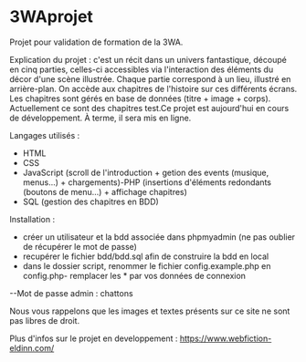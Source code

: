 # 3WAprojet
Projet pour validation de formation de la 3WA.

Explication du projet : 
c'est un récit dans un univers fantastique, découpé en cinq parties, celles-ci accessibles via l'interaction des éléments du décor d'une scène illustrée. Chaque partie correspond à un lieu, illustré en arrière-plan. On accède aux chapitres de l'histoire sur ces différents écrans. Les chapitres sont gérés en base de données (titre + image + corps). Actuellement ce sont des chapitres test.Ce projet est aujourd'hui en cours de développement. À terme, il sera mis en ligne. 

Langages utilisés :
- HTML
- CSS
- JavaScript (scroll de l'introduction + getion des events (musique, menus...) + chargements)-PHP (insertions d'éléments redondants (boutons de menu...) + affichage chapitres)
- SQL (gestion des chapitres en BDD)

Installation :
- créer un utilisateur et la bdd associée dans phpmyadmin (ne pas oublier de récupérer le mot de passe)
- recupérer le fichier bdd/bdd.sql afin de construire la bdd en local
- dans le dossier script, renommer le fichier config.example.php en config.php- remplacer les * par vos données de connexion

--Mot de passe admin : chattons

Nous vous rappelons que les images et textes présents sur ce site ne sont pas libres de droit.

Plus d'infos sur le projet en developpement : https://www.webfiction-eldinn.com/
